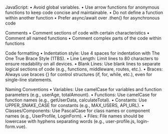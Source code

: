 JavaScript:
•	Avoid global variables.
•	Use arrow functions for anonymous functions to keep code concise and maintainable.
•	Do not define a function within another function
•	Prefer async/await over .then() for asynchronous code 

Comments
•	Comment sections of code with certain characteristics
•	Comment all named functions
•	Comment complex parts of the code within functions

Code formatting
•	Indentation style: Use 4 spaces for indentation with The One True Brace Style (1TBS).
•	Line Length: Limit lines to 80 characters to ensure readability on all devices.
•	Blank Lines: Use blank lines to separate logical sections of code (e.g., functions, middleware, routes, etc.).
•	Braces: Always use braces {} for control structures (if, for, while, etc.), even for single-line statements.

Naming Conventions
•	Variables: Use camelCase for variables and function parameters (e.g., userAge, totalAmount).
•	Functions: Use camelCase for function names (e.g., getUserData, calculateTotal).
•	Constants: Use UPPER_SNAKE_CASE for constants (e.g., MAX_USERS, API_URL).
•	Classes/Components: Use PascalCase for class names or component names (e.g., UserProfile, LoginForm).
•	Files: File names should be lowercase with hyphens separating words (e.g., user-profile.js, login-form.vue).
